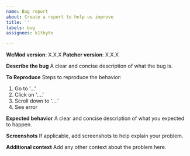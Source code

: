 ```yaml
---
name: Bug report
about: Create a report to help us improve
title: ''
labels: bug
assignees: k1tbyte

---
```


**WeMod version**: X.X.X
**Patcher version**: X.X.X

**Describe the bug**
A clear and concise description of what the bug is.

**To Reproduce**
Steps to reproduce the behavior:
1. Go to '...'
2. Click on '....'
3. Scroll down to '....'
4. See error

**Expected behavior**
A clear and concise description of what you expected to happen.

**Screenshots**
If applicable, add screenshots to help explain your problem.

**Additional context**
Add any other context about the problem here.

